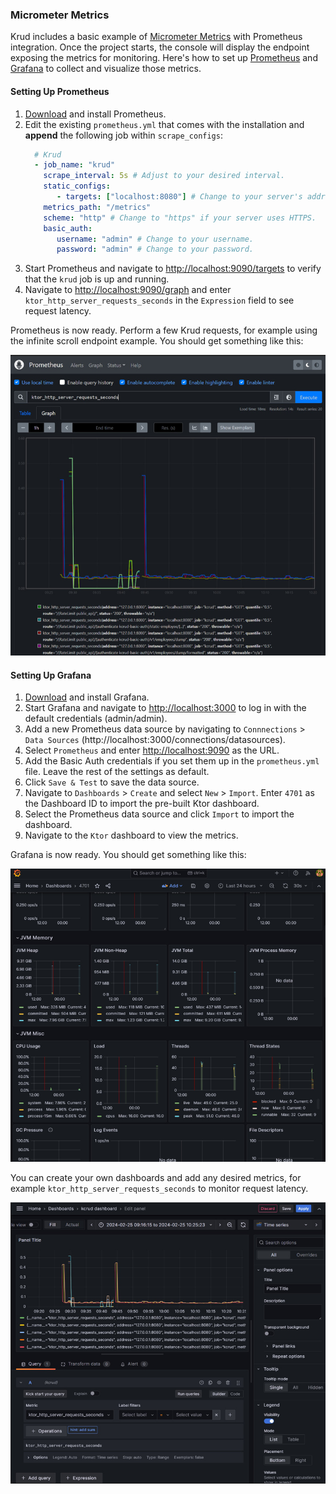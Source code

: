 ### Micrometer Metrics

Krud includes a basic example of [Micrometer Metrics](../krud-system/core/src/main/kotlin/krud/core/plugins/MicrometerMetrics.kt) with Prometheus integration.
Once the project starts, the console will display the endpoint exposing the metrics for monitoring.
Here's how to set up [Prometheus](https://prometheus.io/) and [Grafana](https://grafana.com/) to collect and visualize those metrics.

#### Setting Up Prometheus

1. [Download](https://prometheus.io/download/) and install Prometheus.
2. Edit the existing `prometheus.yml` that comes with the installation and **append** the following job within ```scrape_configs```:
   ```yaml
     # Krud
     - job_name: "krud"
       scrape_interval: 5s # Adjust to your desired interval.
       static_configs:
          - targets: ["localhost:8080"] # Change to your server's address.
       metrics_path: "/metrics"
       scheme: "http" # Change to "https" if your server uses HTTPS.
       basic_auth:
          username: "admin" # Change to your username.
          password: "admin" # Change to your password.
   ```
3. Start Prometheus and navigate to [http://localhost:9090/targets](http://localhost:9090/targets) to verify that the
   `krud` job is up and running.
4. Navigate to [http://localhost:9090/graph](http://localhost:9090/graph) and enter `ktor_http_server_requests_seconds` in the `Expression` field to see request latency.

Prometheus is now ready. Perform a few Krud requests, for example using the infinite scroll endpoint example. You should get something like this:

<img src="./screenshots/prometheus.jpg" width="800" alt="Prometheus">

#### Setting Up Grafana

1. [Download](https://grafana.com/grafana/download) and install Grafana.
2. Start Grafana and navigate to [http://localhost:3000](http://localhost:3000) to log in with the default credentials (admin/admin).
3. Add a new Prometheus data source by navigating to `Connnections` > `Data Sources` (http://localhost:3000/connections/datasources).
4. Select `Prometheus` and enter [http://localhost:9090](http://localhost:9090) as the URL.
5. Add the Basic Auth credentials if you set them up in the `prometheus.yml` file. Leave the rest of the settings as default.
6. Click `Save & Test` to save the data source.
7. Navigate to `Dashboards` > `Create` and select `New` > `Import`. Enter `4701` as the Dashboard ID to import the pre-built Ktor dashboard.
8. Select the Prometheus data source and click `Import` to import the dashboard.
9. Navigate to the `Ktor` dashboard to view the metrics.

Grafana is now ready. You should get something like this:

<img src="./screenshots/grafana_4701.jpg" width="800" alt="Grafana 4701">

You can create your own dashboards and add any desired metrics, for example `ktor_http_server_requests_seconds` to monitor request latency.

<img src="./screenshots/grafana_custom.jpg" width="800" alt="Grafana Custom">
